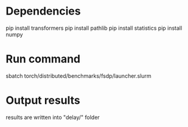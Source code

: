 # Dependencies
pip install transformers
pip install pathlib
pip install statistics
pip install numpy

# Run command
sbatch torch/distributed/benchmarks/fsdp/launcher.slurm

# Output results
results are written into "delay/" folder
